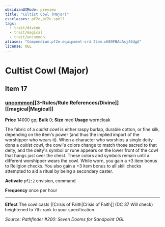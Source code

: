 ```yaml
---
obsidianUIMode: preview
title: "Cultist Cowl (Major)"
cssclasses: pf2e,pf2e-spell
tags:
  - trait/divine
  - trait/magical
  - trait/uncommon
aliases: "Compendium.pf2e.equipment-srd.Item.uKB9FBAoAsj46UgA"
license: OGL
---
```

# Cultist Cowl (Major)
## Item 17
### [uncommon](uncommon.md "Uncommon Rarity Trait")[[3-Rules/Rule References/Divine]][[magical|Magical]]


**Price** 14000 gp; 
**Bulk** 0; **Size** med
**Usage** worncloak

The fabric of a _cultist cowl_ is either raspy burlap, durable cotton, or fine silk, depending on the item's power (and thus the implied import of the worshipper who wears it). When a character who worships a single deity dons a _cultist cowl_, the cowl's colors change to match those sacred to that deity, and the deity's symbol or rune appears on the lower front of the cowl that hangs just over the chest. These colors and symbols remain until a different worshipper wears the cowl. While worn, you gain a +3 item bonus to Religion checks. You also gain a +3 item bonus to all skill checks attempted to aid a ritual by being a secondary caster.

**Activate** `pf2:2` envision, command

**Frequency** once per hour

* * *

**Effect** The cowl casts [[Crisis of Faith|Crisis of Faith]] (DC 37 Will check) heightened to 7th-rank to your specification.

*Source: Pathfinder #200: Seven Dooms for Sandpoint*
*OGL*